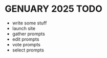 # GENUARY 2025 TODO

- write some stuff
- launch site
- gather prompts
- edit prompts
- vote prompts
- select prompts
